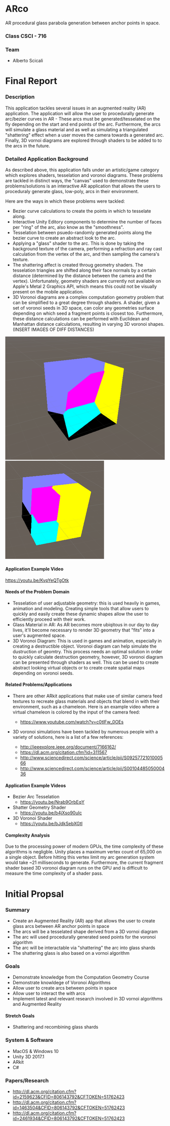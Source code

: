 # ARco
AR procedural glass parabola generation between anchor points in space.

### Class CSCI - 716

### Team
- Alberto Scicali

# Final Report

### Description

This application tackles several issues in an augmented reality (AR) application. The application will allow the user to procedurally generate arc/bezier curves in AR - These arcs must be generated/tesselated on the fly depending on the start and end points of the arc. Furthermore, the arcs will simulate a glass material and as well as simulating a triangulated "shattering" effect when a user moves the camera towards a generated arc. Finally, 3D vornoi diagrams are explored through shaders to be added to to the arcs in the future.

### Detailed Application Background

As described above, this application falls under an artistic/game category which explores shaders, tesselation and voronoi diagrams. These problems are tackled in distinct ways, the "canvas" used to demonstrate these problems/solutions is an interactive AR application that allows the users to proceduraly generate glass, low-poly, arcs in their environment. 

Here are the ways in which these problems were tackled:

- Bezier curve calculations to create the points in which to tesselate along.
- Interactive Unity Editory components to determine the number of faces per "ring" of the arc, also know as the "smoothness".
- Tesselation between psuedo-randomly generated points along the bezier curve to create an abstract look to the arc.
- Applying a "glass" shader to the arc. This is done by taking the background texture of the camera, performing a refraction and  ray cast calculation from the vertex of the arc, and then sampling the camera's texture.
- The shattering affect is created throug geometry shaders. The tesselation triangles are shifted along their face normals by a certain distance (determined by the distance between the camera and the vertex). Unfortunately, geometry shaders are currently not available on Apple's Metal 2 Graphics API, which means this could not be visually present on the mobile application.
- 3D Voronoi diagrams are a complex computation geometry problem that can be simplified to a great degree through shaders. A shader, given a set of voronoi seeds in 3D space, can color any geometries surface depending on which seed a fragment points is closest too. Furthermore, these distance calculations can be performed with Euclidean and Manhattan distance calculations, resulting in varying 3D voronoi shapes.
(INSERT IMAGES OF DIFF DISTANCES)

![Alt text](/EuclideanVoronoi.png "Euclidean Distance 3D Voronoi Shader")
![Alt text](/manhattenVoronoi.png "Manhatten Distance 3D Voronoi Shader")

#### Application Example Video

https://youtu.be/KvpYeQTgOtk

#### Needs of the Problem Domain

- Tesselation of user adjustable geometry: this is used heavily in games, animation and modeling. Creating simple tools that allow users to quickly and easily create these dynamic shapes allow the user to efficiently proceed with their work.
- Glass Material in AR: As AR becomes more ubiqitous in our day to day lives, it'll become necessary to render 3D geometry that "fits" into a user's augmented space.
- 3D Voronoi Diagram: This is used in games and animation, especially in creating a destructible object. Voronoi diagram can help simulate the dustruction of geomtry. This process needs an optimal solution in order to quickly calculate destruction geometry, however, 3D voronoi diagram can be presented through shaders as well. This can be used to create abstract looking virtual objects or to create create spatial maps depending on voronoi seeds.

#### Related Problems/Applications
- There are other ARkit applications that make use of similar camera feed textures to recreate glass materials and objects that blend in with their environment, such as a chameleon. Here is an example video where a virtual chameleon is colored by the input of the camera feed:
    - https://www.youtube.com/watch?v=c0tlFw_0OEs

- 3D voronoi simulations have been tackled by numerous people with a variety of solutions, here is a list of a few references:
    - http://ieeexplore.ieee.org/document/7166162/
    - https://dl.acm.org/citation.cfm?id=311567
    - http://www.sciencedirect.com/science/article/pii/S0925772101000566
    - http://www.sciencedirect.com/science/article/pii/S0010448505000436

#### Application Example Videos
- Bezier Arc Tesselation
    - https://youtu.be/Nrab9OrbEqY
- Shatter Geometry Shader
    - https://youtu.be/b4jXso90uIc
- 3D Voronoi Shader
    - https://youtu.be/bJdkSebXGtI

#### Complexity Analysis

Due to the processing power of modern GPUs, the time complexity of these algorithms is negligble. Unity places a maximum vertex count of 65,000 on a single object. Before hitting this vertex limit my arc generation system would take ~21 milliseconds to generate. Furthermore, the current fragment shader based 3D voronoi diagram runs on the GPU and is difficult to measure the time complexity of a shader pass.


# Initial Propsal

### Summary
- Create an Augmented Reality (AR) app that allows the user to create glass arcs between AR anchor points in space
- The arcs will be a tesselated shape derived from a 3D vornoi diagram
- The arc will used procedurally generated seed points for the voronoi algorithm
- The arc will be interactable via "shattering" the arc into glass shards
- The shattering glass is also based on a vornoi algorithm

### Goals
- Demonstrate knowledge from the Computation Geometry Course
- Demonstrate knowldege of Voronoi Algorithms
- Allow user to create arcs between points in space
- Allow user to interact the with arcs
- Implement latest and relevant research involved in 3D vornoi algorithms and Augmented Reality

#### Stretch Goals
- Shattering and recombining glass shards

### System & Software
- MacOS & Windows 10
- Unity 3D 2017.1
- ARkit
- C#


### Papers/Research
- http://dl.acm.org/citation.cfm?id=2159623&CFID=806143792&CFTOKEN=51762423
- http://dl.acm.org/citation.cfm?id=1463504&CFID=806143792&CFTOKEN=51762423
- http://dl.acm.org/citation.cfm?id=2461934&CFID=806143792&CFTOKEN=51762423
